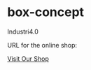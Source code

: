 # box-concept
Industri4.0

URL for the online shop:

[Visit Our Shop](aasmunmy.github.io/box-concept/)
